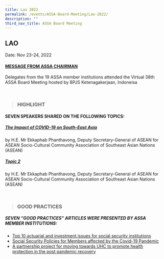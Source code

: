 ```yaml
---
title: Lao 2022
permalink: /events/ASSA-Board-Meeting/Lao-2022/
description: ""
third_nav_title: ASSA Board Meeting
---
```

## LAO
Date: Nov 23-24, 2022
#### [MESSAGE FROM ASSA CHAIRMAN](/files/ASSA%20Board%20Meeting/Indonesia%202021/MESSAGE%20FROM%20ASSA%20CHAIRMAN.pdf)
Delegates from the 19 ASSA member institutions attended the Virtual 38th ASSA Board Meeting hosted by BPJS Ketenagakerjaan, Indoneisa

<br>

> ### HIGHLIGHT
#### SEVEN SPEAKERS SHARED ON THE FOLLOWING TOPICS:
##### [The Impact of COVID-19 on South-East Asia](/files/ASSA%20Board%20Meeting/Indonesia%202021/The%20Impact%20of%20COVID-19%20on%20South-East%20Asia.pdf)
by H.E. Mr Ekkaphab Phanthavong, Deputy Secretary-General of ASEAN for ASEAN Socio-Cultural Community Association of Southeast Asian Nations (ASEAN)

##### [Topic 2](/files/ASSA%20Board%20Meeting/Indonesia%202021/The%20Impact%20of%20COVID-19%20on%20South-East%20Asia.pdf)
by H.E. Mr Ekkaphab Phanthavong, Deputy Secretary-General of ASEAN for ASEAN Socio-Cultural Community Association of Southeast Asian Nations (ASEAN)

<br>

> ### GOOD PRACTICES

##### SEVEN “GOOD PRACTICES” ARTICLES WERE PRESENTED BY ASSA MEMBER INSTITUTIONS:
* [Top 10 actuarial and investment issues for social security institutions](/files/ASSA%20Board%20Meeting/Lao%202022/2022GoodpracticeILO.pdf)
* [Social Security Policies for Members affected by the Covid-19 Pandemic](/files/ASSA%20Board%20Meeting/Lao%202022/2022GoodpracticeLSSO.pdf)
* [A partnership project for moving towards UHC to promote health protection
in the post pandemic recovery](/files/ASSA%20Board%20Meeting/Lao%202022/2022GoodpracticeNHSO.pdf)